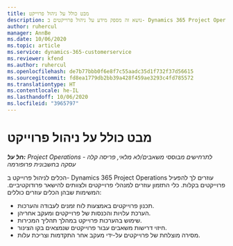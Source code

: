 ```yaml
---
title: מבט כולל על ניהול פרוייקט
description: נושא זה מספק מידע על ניהול פרוייקטים ב- Dynamics 365 Project Operations.
author: ruhercul
manager: AnnBe
ms.date: 10/06/2020
ms.topic: article
ms.service: dynamics-365-customerservice
ms.reviewer: kfend
ms.author: ruhercul
ms.openlocfilehash: de7b77bbb0f6e8f7c55aadc35d1f732f37d56615
ms.sourcegitcommit: fd8ea1779db2bb39a428f459ae3293c4fd785572
ms.translationtype: HT
ms.contentlocale: he-IL
ms.lasthandoff: 10/06/2020
ms.locfileid: "3965797"
---
```

# <a name="project-management-overview"></a>מבט כולל על ניהול פרוייקט

_**חל על:** Project Operations לתרחישים מבוססי משאבים/לא מלאי, פריסה קלה - עסקה בחשבונית פרופורמה_

הכלים לניהול פרוייקט ב- Dynamics 365 Project Operations עוזרים לך להפעיל פרוייקטים בקלות. כלי התזמון עוזרים למנהלי פרוייקטים ולצוותים להישאר פרודוקטיביים. המשימות שבהן הכלים עוזרים כוללים:

- תכנון פרוייקטים באמצעות לוח זמנים לעבודה והערכות.
- הערכת עלויות והכנסות של פרוייקטים ומעקב אחריהן.
- שימוש בהערכות פרוייקט במהלך תהליך המכירות.
- חיזוי דרישות משאבים עבור פרוייקטים שנמצאים בקו הצינור.
- מסירה מוצלחת של פרוייקטים על-ידי מעקב אחר התקדמות וצריכת עלות.
